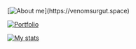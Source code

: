 
[![About me](https://readme-typing-svg.herokuapp.com?font=Fira+Code&duration=3000&size=16&pause=500&color=4EF7D6&width=435&lines=The+most+humble+frontend+developer!)](https://venomsurgut.space)

[![Portfolio](https://streak-stats.demolab.com/?user=venomsurgut&theme=transparent)](https://venomsurgut.space)

[![My stats](https://github-readme-stats.vercel.app/api?username=venomsurgut&show_icons=true&theme=dracula)](https://venomsurgut.space)


